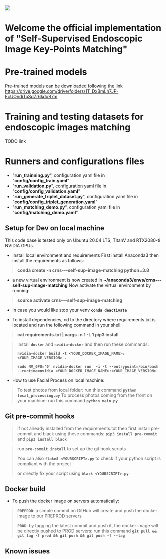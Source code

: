 <img src="http://www.crns.rnrt.tn/front/img/logo.svg">

# Welcome the official implementation of "Self-Supervised Endoscopic Image Key-Points Matching"

# Pre-trained models 
Pre-trained models can be downloaded following the link
https://drive.google.com/drive/folders/1T_DxBmLh7JP-EcUOndiToSdZr6kdoB7m

# Training and testing datasets for endoscopic images matching
TODO link

# Runners and configurations files
- "**run_trainning.py**", configuration yaml file in "**config/config_train.yaml**"
- "**run_validation.py**", configuration yaml file in "**config/config_validation.yaml**"
- "**run_generate_triplet_dataset.py**", configuration yaml file in "**config/config_triplet_generation.yaml**"
- "**run_matching_demo.py**", configuration yaml file in "**config/matching_demo.yaml**"



## Setup for Dev on local machine
This code base is tested only on Ubuntu 20.04 LTS, TitanV and RTX2080-ti NVIDIA GPUs.
- Install local environment and requirements
First install Anaconda3 then install the requirements as follows:

> **conda create -n crns---self-sup-image-matching python=3.8**

- a new virtual environment is now created in **~/anaconda3/envs/crns---self-sup-image-matching**
Now activate the virtual environment by running:

> **source activate crns---self-sup-image-matching**

- In case you would like stop your venv **`conda deactivate`**

- To install dependencies, cd to the directory where requirements.txt is located and run the following command in your shell:

> **cat requirements.txt  | xargs -n 1 -L 1 pip3 install**

> Install **`docker`** and **`nvidia-docker`** and then run these commands:
>
> **`nvidia-docker build -t <YOUR_DOCKER_IMAGE_NAME>:<YOUR_IMAGE_VERSION> . `**
>
> **`sudo NV_GPU='0' nvidia-docker run  -i -t --entrypoint=/bin/bash --runtime=nvidia <YOUR_DOCKER_IMAGE_NAME>:<YOUR_IMAGE_VERSION>`**
>
- How to use Facial Process on local machine:
> To test photos from local folder: run this command **`python local_processing.py`**
> To process photos coming from the front on your machine: run this command **`python main.py`**


## Git pre-commit hooks
> if not already installed from the requirements.txt then first install pre-commit and black using these commands: **`pip3 install pre-commit`**
> and **`pip3 install black`**

> run **`pre-commit install`** to set up the git hook scripts
>
> You can also **`flake8 <YOURSCRIPT>.py`** to check if your python script is compliant with the project
>
> or directly fix your script using **`black <YOURSCRIPT>.py`**


## Docker build
- To push the docker image on servers automatically:
> **`PREPROD`**: a simple commit on GitHub will create and push the docker image to our PREPROD servers
>
> **`PROD`**: by tagging the latest commit and push it, the docker image will be directly pushed to PROD servers: run this command **`git pull && git tag -f prod && git push && git push -f --tag`**

## Known issues
